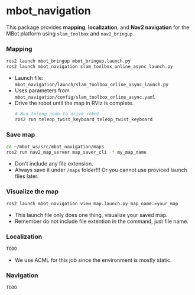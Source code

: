 # mbot_navigation
This package provides **mapping**, **localization**, and **Nav2 navigation** for the MBot platform using `slam_toolbox` and `nav2_bringup`.

### Mapping
```bash
ros2 launch mbot_bringup mbot_bringup.launch.py 
ros2 launch mbot_navigation slam_toolbox_online_async_launch.py
```
- Launch file: `mbot_navigation/launch/slam_toolbox_online_async_launch.py`
- Uses parameters from `mbot_navigation/config/slam_toolbox_online_async.yaml`
- Drive the robot until the map in RViz is complete.
    ```bash
    # Run teleop node to drive robot
    ros2 run teleop_twist_keyboard teleop_twist_keyboard
    ```
### Save map
```bash
cd ~/mbot_ws/src/mbot_navigation/maps
ros2 run nav2_map_server map_saver_cli -f my_map_name
```
- Don't include any file extension.
- Always save it under `/maps` folder!!! Or you cannot use proviced launch files later.

### Visualize the map
```bash
ros2 launch mbot_navigation view_map.launch.py map_name:=your_map
```
- This launch file only does one thing, visualize your saved map.
- Remember do not include file extention in the command, just file name.

### Localization
```bash
TODO
```
- We use ACML for this job since the environment is mostly static.

### Navigation
```bash
TODO
```